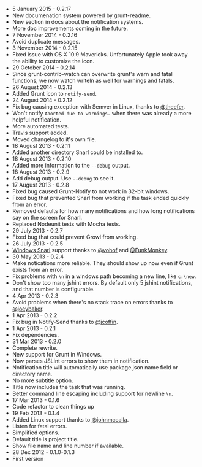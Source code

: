 * 5 January 2015 - 0.2.17
 * New documenation system powered by grunt-readme.
 * New section in docs about the notification systems.
 * More doc improvements coming in the future.
* 7 November 2014 - 0.2.16
 * Avoid duplicate messages.
* 3 November 2014 - 0.2.15
 * Fixed issue with OS X 10.9 Mavericks. Unfortunately Apple took away the ability to customize the icon.
* 29 October 2014 - 0.2.14
 * Since grunt-contrib-watch can overwrite grunt's warn and fatal functions, we now watch writeln as well for warnings and fatals.
* 26 August 2014 - 0.2.13
 * Added Grunt icon to `notify-send`.
* 24 August 2014 - 0.2.12
 * Fix bug causing exception with Semver in Linux, thanks to [@theefer](https://github.com/theefer).
 * Won't notify `Aborted due to warnings.` when there was already a more helpful notification.
 * More automated tests.
 * Travis support added.
 * Moved changelog to it's own file.
* 18 August 2013 - 0.2.11
 * Added another directory Snarl could be installed to.
* 18 August 2013 - 0.2.10
 * Added more information to the `--debug` output.
* 18 August 2013 - 0.2.9
 * Add debug output. Use `--debug` to see it.
* 17 August 2013 - 0.2.8
 * Fixed bug caused Grunt-Notify to not work in 32-bit windows.
 * Fixed bug that prevented Snarl from working if the task ended quickly from an error.
 * Removed defaults for how many notifications and how long notifications say on the screen for Snarl.
 * Replaced Nodeunit tests with Mocha tests.
* 29 July 2013 - 0.2.7
 * Fixed bug that could prevent Growl from working.
* 26 July 2013 - 0.2.5
 * [Windows Snarl](http://snarl.fullphat.net/) support thanks to [@vohof](https://github.com/vohof) and [@FunkMonkey](https://github.com/FunkMonkey).
* 30 May 2013 - 0.2.4
 * Make notications more reliable. They should show up now even if Grunt exists from an error.
 * Fix problems with `\n` in a windows path becoming a new line, like `c:\new`.
 * Don't show too many jshint errors. By default only 5 jshint notifications, and that number is configurable.
* 4 Apr 2013 - 0.2.3
 * Avoid problems when there's no stack trace on errors thanks to [@joeybaker](https://github.com/joeybaker).
* 1 Apr 2013 - 0.2.2
 * Fix bug in Notify-Send thanks to [@jcoffin](https://github.com/jcoffin).
* 1 Apr 2013 - 0.2.1
 * Fix dependencies.
* 31 Mar 2013 - 0.2.0
 * Complete rewrite.
 * New support for Grunt in Windows.
 * Now parses JSLint errors to show them in notification.
 * Notification title will automatically use package.json name field or directory name.
 * No more subtitle option.
 * Title now includes the task that was running.
 * Better command line escaping including support for newline `\n`.
* 17 Mar 2013 - 0.1.6
 * Code refactor to clean things up
* 19 Feb 2013 - 0.1.4
 * Added Linux support thanks to [@johnmccalla](https://github.com/johnmccalla).
 * Listen for fatal errors.
 * Simplified options.
 * Default title is project title.
 * Show file name and line number if available.
* 28 Dec 2012 - 0.1.0-0.1.3
 * First version